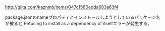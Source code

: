 http://qiita.com/kaznmb/items/047c1560edda683a63f4

package.jsonのnameプロパティとインストールしようとしているパッケージ名が被ると
Refusing to install as a dependency of itselfエラーが発生する。